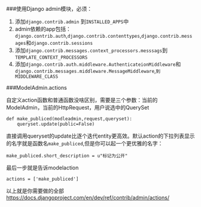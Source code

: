 ###使用Django admin模块，必须：  
1. 添加`django.contrib.admin` 到`INSTALLED_APPS`中  
2. admin依赖的app包括：`django.contrib.auth`,`django.contrib.contenttypes`,`django.contrib.messages`和`django.contrib.sessions`
3. 添加`django.contrib.messages.context_processors.messsags`到`TEMPLATE_CONTEXT_PROCESSORS`
4. 添加`django.contrib.auth.middleware.AuthenticateionMiddleware`和`django.contrib.messages.middleware.MessageMiddleware`,`到MIDDLEWARE_CLASS`

###ModelAdmin.actions

自定义action函数和普通函数没啥区别，需要是三个参数：当前的 ModelAdmin，当前的HttpRequest，用户说选中的QuerySet  

    def make_publiced(modleadmin,request,queryset):
        queryset.update(public=False)

直接调用queryset的update比逐个迭代entity更高效。默认action的下拉列表显示的名字就是函数名`make_publiced`,但是你可以起一个更优雅的名字：

    make_publiced.short_description = u"标记为公开"

最后一步就是告诉modelaction

    actions = ['make_publiced']

以上就是你需要做的全部
https://docs.djangoproject.com/en/dev/ref/contrib/admin/actions/
